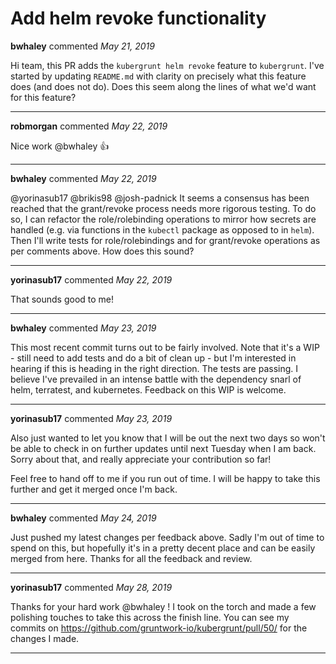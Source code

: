 # Add helm revoke functionality

**bwhaley** commented *May 21, 2019*

Hi team, this PR adds the `kubergrunt helm revoke` feature to `kubergrunt`. I've started by updating `README.md` with clarity on precisely what this feature does (and does not do). Does this seem along the lines of what we'd want for this feature?
<br />
***


**robmorgan** commented *May 22, 2019*

Nice work @bwhaley 👍 
***

**bwhaley** commented *May 22, 2019*

@yorinasub17 @brikis98 @josh-padnick It seems a consensus has been reached that the grant/revoke process needs more rigorous testing. To do so, I can refactor the role/rolebinding operations to mirror how secrets are handled (e.g. via functions in the `kubectl` package as opposed to in `helm`). Then I'll write tests for role/rolebindings and for grant/revoke operations as per comments above. How does this sound?
***

**yorinasub17** commented *May 22, 2019*

That sounds good to me!
***

**bwhaley** commented *May 23, 2019*

This most recent commit turns out to be fairly involved. Note that it's a WIP - still need to add tests and do a bit of clean up - but I'm interested in hearing if this is heading in the right direction. The tests are passing. I believe I've prevailed in an intense battle with the dependency snarl of helm, terratest, and kubernetes. Feedback on this WIP is welcome.
***

**yorinasub17** commented *May 23, 2019*

Also just wanted to let you know that I will be out the next two days so won't be able to check in on further updates until next Tuesday when I am back. Sorry about that, and really appreciate your contribution so far!

Feel free to hand off to me if you run out of time. I will be happy to take this further and get it merged once I'm back.
***

**bwhaley** commented *May 24, 2019*

Just pushed my latest changes per feedback above. Sadly I'm out of time to spend on this, but hopefully it's in a pretty decent place and can be easily merged from here. Thanks for all the feedback and review.
***

**yorinasub17** commented *May 28, 2019*

Thanks for your hard work @bwhaley ! I took on the torch and made a few polishing touches to take this across the finish line. You can see my commits on https://github.com/gruntwork-io/kubergrunt/pull/50/ for the changes I made.
***

